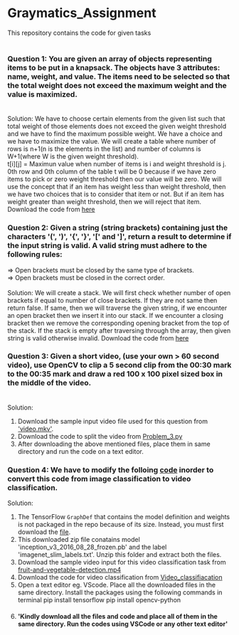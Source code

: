 # Graymatics_Assignment
This repository contains the code for given tasks<br>
<br>
### Question 1: You are given an array of objects representing items to be put in a knapsack. The objects have 3 attributes: name, weight, and value. The items need to be selected so that the total weight does not exceed the maximum weight and the value is maximized.<br><br>
Solution: We have to choose certain elements from the given list such that total weight of those elements does not exceed the given weight threshold and we have to find the maximum possible weight. We have a choice and we have to maximize the value. We will create a table where number of rows is n+1(n is the elements in the list) and number of columns is W+1(where W is the given weight threshold). <br>
t[i][j] = Maximun value when number of items is i and weight threshold is j.<br>
0th row and 0th column of the table t will be 0 because if we have zero items to pick or zero weight threshold then our value will be zero.
We will use the concept that if an item has weight less than weight threshold, then we have two choices that is to consider that item or not. But if an item has weight greater than weight threshold, then we will reject that item. Download the code from [here](https://github.com/anoushka-sahay/Graymatics_Assignment/blob/main/Problem_1.py)<br>

### Question 2: Given a string (string brackets) containing just the characters '(', ')', '{', '}', '[' and ']', return a result to determine if the input string is valid. A valid string must adhere to the following rules:<br>
=> Open brackets must be closed by the same type of brackets.<br>
=> Open brackets must be closed in the correct order.<br><br>
Solution: We will create a stack. We will first check whether number of open brackets if equal to number of close brackets. If they are not same then return false. If same, then we will traverse the given string, if we encounter an open bracket then we insert it into our stack. If we encounter a closing bracket then we remove the corresponding opening bracket from the top of the stack. If the stack is empty after traversing through the array, then given string is valid otherwise invalid. Download the code from [here](https://github.com/anoushka-sahay/Graymatics_Assignment/blob/main/Problem_2.py)

### Question 3: Given a short video, (use your own > 60 second video), use OpenCV to clip a 5 second clip from the 00:30 mark to the 00:35 mark and draw a red 100 x 100 pixel sized box in the middle of the video.<br><br>
Solution:<br>
1) Download the sample input video file used for this question from ['video.mkv'](https://github.com/anoushka-sahay/Graymatics_Assignment/blob/main/video.mkv). <br>
2) Download the code to split the video from [Problem_3.py](https://github.com/anoushka-sahay/Graymatics_Assignment/blob/main/Problem_3.py) 
3) After downloading the above mentioned files, place them in same directory and run the code on a text editor.

### Question 4: We have to modify the folloing [code](https://github.com/tensorflow/tensorflow/blob/master/tensorflow/examples/label_image/label_image.py) inorder to convert this code from image classification to video classification.
Solution: <br>
1) The TensorFlow `GraphDef` that contains the model definition and weights is not packaged in the repo because of its size. Instead, you must first download the
[file](https://storage.googleapis.com/download.tensorflow.org/models/inception_v3_2016_08_28_frozen.pb.tar.gz). 
2) This downloaded zip file conatains model 'inception_v3_2016_08_28_frozen.pb' and the label 'imagenet_slim_labels.txt'. Unzip this folder and extract both the files. 
3) Download the sample video input for this video classification task from [fruit-and-vegetable-detection.mp4](https://github.com/anoushka-sahay/Graymatics_Assignment/blob/main/fruit-and-vegetable-detection.mp4)
4) Download the code for video classification from  [Video_classifiacation](https://github.com/anoushka-sahay/Graymatics_Assignment/blob/main/Video_classification.py)
5) Open a text editor eg. VScode. Place all the downloaded files in the same directory. Install the packages using the following commands in terminal
    pip install tensorflow
    pip install opencv-python
7) #### 'Kindly download all the files and code and place all of them in the same directory. Run the codes using VSCode or any other text editor'




